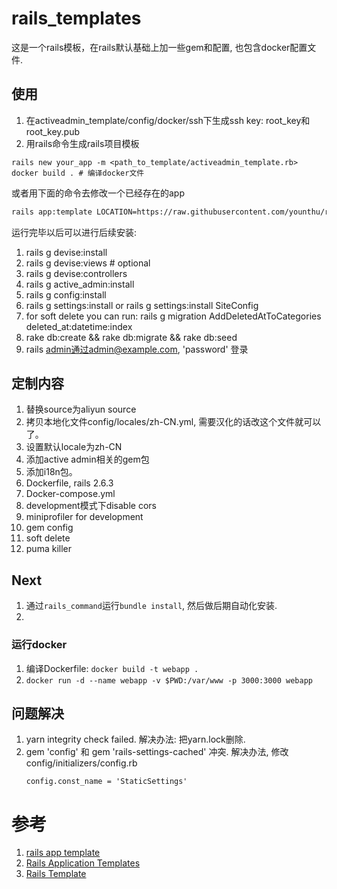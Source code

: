 # rails_templates
这是一个rails模板，在rails默认基础上加一些gem和配置, 也包含docker配置文件.


## 使用

1. 在activeadmin_template/config/docker/ssh下生成ssh key: root_key和root_key.pub
2. 用rails命令生成rails项目模板
   
~~~shell
rails new your_app -m <path_to_template/activeadmin_template.rb>
docker build . # 编译docker文件
~~~

或者用下面的命令去修改一个已经存在的app

~~~sh
rails app:template LOCATION=https://raw.githubusercontent.com/younthu/rails_templates/master/activeadmin_template.rb # 需要翻墙
~~~

运行完毕以后可以进行后续安装:

1. rails g devise:install
  1. rails g devise:views <user># optional
  2. rails g devise:controllers <user>
2. rails g active_admin:install
3. rails g config:install
4. rails g settings:install 
   or rails g settings:install SiteConfig
5. for soft delete you can run: rails g migration AddDeletedAtToCategories deleted_at:datetime:index
6. rake db:create && rake db:migrate && rake db:seed
7. rails admin通过admin@example.com, 'password' 登录


## 定制内容
1. 替换source为aliyun source
2. 拷贝本地化文件config/locales/zh-CN.yml, 需要汉化的话改这个文件就可以了。
3. 设置默认locale为zh-CN
4. 添加active admin相关的gem包
5. 添加i18n包。
6. Dockerfile, rails 2.6.3
7. Docker-compose.yml
8. development模式下disable cors
9. miniprofiler for development
10. gem config
11. soft delete
12. puma killer

## Next

1. 通过`rails_command`运行`bundle install`, 然后做后期自动化安装.
2. 
### 运行docker 

  1. 编译Dockerfile: `docker build -t webapp .`
  2. `docker run -d --name webapp -v $PWD:/var/www -p 3000:3000 webapp` 
## 问题解决
1. yarn integrity check failed.  解决办法: 把yarn.lock删除.
2. gem 'config' 和 gem 'rails-settings-cached' 冲突. 解决办法, 修改config/initializers/config.rb
   ~~~
   config.const_name = 'StaticSettings'
   ~~~

# 参考
1. [rails app template](https://multithreaded.stitchfix.com/blog/2014/01/06/rails-app-templates/)
2. [Rails Application Templates](https://guides.rubyonrails.org/rails_application_templates.html)
3. [Rails Template](https://github.com/mattbrictson/rails-template)